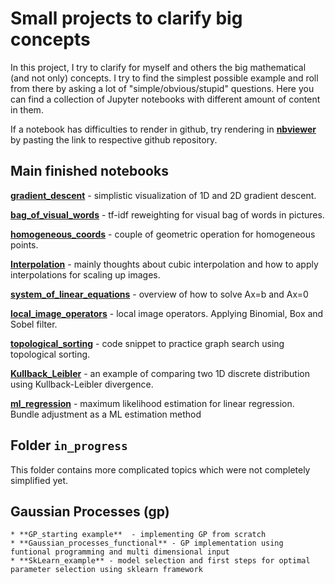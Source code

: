 # Small projects to clarify big concepts

In this project, I try to clarify for myself and others the big mathematical (and not only) concepts.
I try to find the simplest possible example and roll from there by asking a lot of "simple/obvious/stupid" questions.
Here you can find a collection of Jupyter notebooks with different amount of content in them.

If a notebook has difficulties to render in github, try rendering in [**nbviewer**](https://nbviewer.jupyter.org/) by pasting the link to respective github repository.

## Main finished notebooks
[**gradient_descent**](gradient_descent.ipynb) - simplistic visualization of 1D and 2D gradient descent.

[**bag_of_visual_words**](bag_of_visual_words.ipynb) - tf-idf reweighting for visual bag of words in pictures.

[**homogeneous_coords**](homogeneous_coords.ipynb) - couple of geometric operation for homogeneous points.

[**Interpolation**](Interpolation.ipynb) - mainly thoughts about cubic interpolation and how to apply interpolations for scaling up images.

[**system_of_linear_equations**](system_of_linear_equations.ipynb) - overview of how to solve Ax=b and Ax=0

[**local_image_operators**](local_image_operators.ipynb) - local image operators. Applying Binomial, Box and Sobel filter.

[**topological_sorting**](topological_sorting.ipynb) - code snippet to practice graph search using topological sorting.

[**Kullback_Leibler**](Kullback_Leibler.ipynb)  - an example of comparing two 1D discrete distribution using Kullback-Leibler divergence.

[**ml_regression**](ml_regression.ipynb) - maximum likelihood estimation for linear regression. Bundle adjustment as a ML estimation method


## Folder `in_progress`
This folder contains more complicated topics which were not completely simplified yet.

## Gaussian Processes (gp)
	* **GP_starting example**  - implementing GP from scratch
	* **Gaussian_processes_functional** - GP implementation using funtional programming and multi dimensional input
	* **SkLearn_example** - model selection and first steps for optimal parameter selection using sklearn framework

